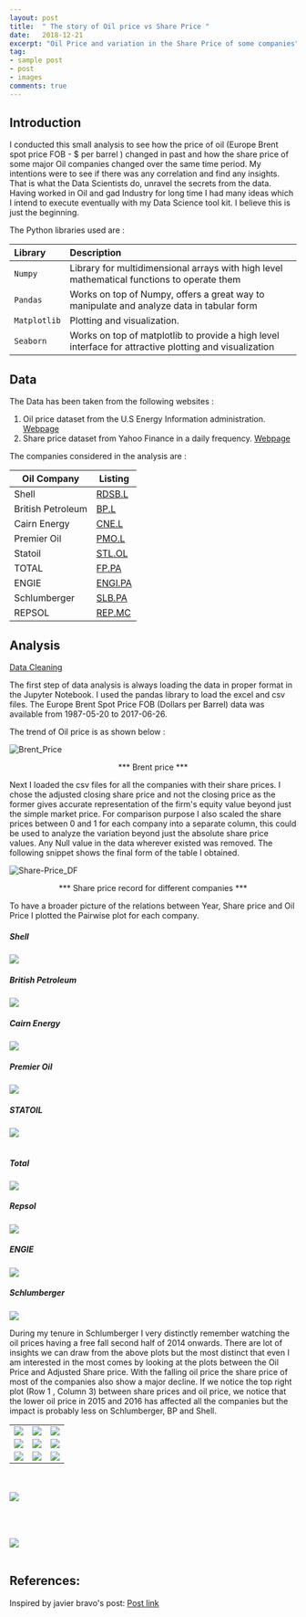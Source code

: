```yaml
---
layout: post
title:  " The story of Oil price vs Share Price "
date:   2018-12-21
excerpt: "Oil Price and variation in the Share Price of some companies"
tag:
- sample post
- post
- images
comments: true
---
```


## Introduction

I conducted this small analysis to see how the price of oil (Europe Brent spot price FOB -  $ per barrel ) changed in past and how the share price of some major Oil companies changed over the same time period. My intentions were to see if there was any correlation and find any insights. That is what the Data Scientists do, unravel the secrets from the data. Having worked in Oil and gad Industry for long time I had many ideas which I intend to execute eventually with my Data Science tool kit. I believe this is just the beginning.  

The Python libraries used are :

| Library  | Description   |
|:---|:---|
|`Numpy`   | Library for multidimensional arrays with high level mathematical functions to operate them  |
| `Pandas`  | Works on top of Numpy, offers a great way to manipulate and analyze data in tabular form  |
| `Matplotlib`  | Plotting and visualization.  |
| `Seaborn` |  Works on top of matplotlib to provide a high level interface for attractive plotting and visualization|

## Data

The Data has been taken from the following websites :
  1. Oil price dataset from the U.S Energy Information administration. [Webpage](https://www.eia.gov/dnav/pet/hist/RBRTED.htm)
  2. Share price dataset from Yahoo Finance in a daily frequency. [Webpage](https://uk.finance.yahoo.com/quote/RDSB.L/history?period1=946684800&period2=1499122800&interval=1d&filter=history&frequency=1d)

The companies considered in the analysis are :


| Oil Company  | Listing   |
|---|---|
|Shell | [RDSB.L](https://uk.finance.yahoo.com/quote/RDSB.L/history?p=RDSB.L&.tsrc=fin-srch-v1)|
|British Petroleum | [BP.L](https://uk.finance.yahoo.com/quote/BP.L/history?p=BP.L&.tsrc=fin-srch-v1)|
|Cairn Energy   | [CNE.L](https://uk.finance.yahoo.com/quote/CNE.L/history?p=CNE.L&.tsrc=fin-srch-v1) |
|Premier Oil| [PMO.L](https://uk.finance.yahoo.com/quote/PMO.L/history?p=PMO.L&.tsrc=fin-srch-v1) |
|Statoil | [STL.OL](https://uk.finance.yahoo.com/quote/EQNR.OL?p=EQNR.OL&.tsrc=fin-srch-v1) |
|TOTAL| [FP.PA](https://uk.finance.yahoo.com/quote/FP.PA?p=FP.PA&.tsrc=fin-srch-v1) |
|ENGIE | [ENGI.PA](https://uk.finance.yahoo.com/quote/ENGI.PA?p=ENGI.PA&.tsrc=fin-srch-v1) |
|Schlumberger| [SLB.PA](https://uk.finance.yahoo.com/quote/SLB.PA?p=SLB.PA&.tsrc=fin-srch-v1) |
|REPSOL | [REP.MC](https://uk.finance.yahoo.com/quote/REP.MC?p=REP.MC&.tsrc=fin-srch-v1) |


## Analysis

[Data Cleaning](https://en.wikipedia.org/wiki/Data_cleansing)

The first step of data analysis is always loading the data in proper format in the Jupyter Notebook. I used the pandas library to load the excel and csv files. The Europe Brent Spot Price FOB (Dollars per Barrel) data was available from 1987-05-20 to 2017-06-26.

The trend of Oil price is as shown below :

![Brent_Price](../imgs/Brent_Price.png)

<center> *** Brent price *** </center>

Next I loaded the csv files for all the companies with their share prices. I chose the adjusted closing share price and not the closing price as the former gives accurate representation of the firm's equity value beyond just the simple market price. For comparison purpose I also scaled the share prices between 0 and 1 for each company into a separate column, this could be used to analyze the variation beyond just the absolute share price values. Any Null value in the data wherever existed was removed. The following snippet shows the final form of the table I obtained.

![Share-Price_DF](../imgs/Final_DF_Share_Price.PNG)   
<center> *** Share price record for different companies *** </center>

To have a broader picture of the relations between Year, Share price and Oil Price I plotted the Pairwise plot for each company.
<br>

##### Shell
![](../imgs/RDSB.L.png)
<br>
##### British Petroleum  
![](../imgs/BP.L.png)
<br>
##### Cairn Energy
![](../imgs/CNE.L.png)
<br>
##### Premier Oil
![](../imgs/PMO.L.png)
<br>
##### STATOIL
![](../imgs/STL.OL.png)
<br><br>
##### Total
![](../imgs/FP.PA.png)
<br>
##### Repsol
![](../imgs/REP.MC.png)
<br>
##### ENGIE
![](../imgs/ENGI.PA.png)
<br>
##### Schlumberger
![](../imgs/SLB.PA.png)
<br>

During my tenure in Schlumberger I very distinctly remember watching the oil prices having a free fall second half of 2014 onwards. There are lot of insights we can draw from the above plots but the most distinct that even I am interested in the most comes by looking at the plots between the Oil Price and Adjusted Share price. With the falling oil price the share price of most of the companies also show a major decline. If we notice the top right plot (Row 1 , Column 3) between share prices and oil price, we notice that the lower oil price in 2015 and 2016 has affected all the companies but the impact is probably less on Schlumberger, BP and Shell.


|   |   |   |
|---|---|---|
| ![](../imgs/RDSB.Lshareprice.png)  | ![](../imgs/BP.Lshareprice.png) |![](../imgs/CNE.Lshareprice.png)|
| ![](../imgs/PMO.Lshareprice.png) | ![](../imgs/STL.OLshareprice.png)  |![](../imgs/FP.PAshareprice.png)|
| ![](../imgs/REP.MCshareprice.png)  | ![](../imgs/ENGI.PAshareprice.png)  |![](../imgs/SLB.PAshareprice.png)|


<br><br>
![](../imgs/AdjustedSharePriceScaledVsOilPrice.png)
<br><br>


<br><br>
![](../imgs/AdjustedSharePriceScaledVsOilPrice_lm.png)
<br><br>



## References:

Inspired by javier bravo's post: [Post link](https://www.kaggle.com/javierbravo/a-tour-of-the-oil-industry/notebook)
